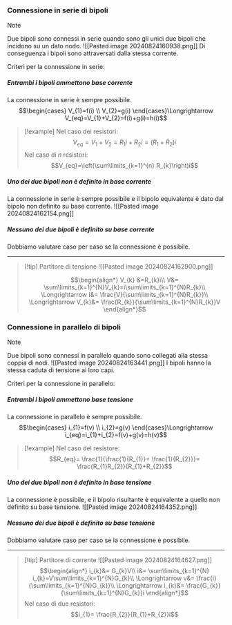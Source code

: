 ### Connessione in serie di bipoli
>[!note]
>Due bipoli sono connessi in serie quando sono gli unici due bipoli che incidono su un dato nodo.
>![[Pasted image 20240824160938.png]]
>Di conseguenza i bipoli sono attraversati dalla stessa corrente.

Criteri per la connessione in serie:
##### Entrambi i bipoli ammettono base corrente
La connessione in serie è sempre possibile.
$$\begin{cases}
V_{1}=f(i) \\
V_{2}=g(i)
\end{cases}\Longrightarrow V_{eq}=V_{1}+V_{2}=f(i)+g(i)=h(i)$$
>[!example]
>Nel caso dei resistori: $$V_{eq}=V_{1}+V_{2}= R_{1}i+R_{2}i=(R_{1}+R_{2})i$$
>Nel caso di $n$ resistori: $$V_{eq}=\left(\sum\limits_{k=1}^{n} R_{k}\right)i$$

##### Uno dei due bipoli non è definito in base corrente
La connessione in serie è sempre possibile e il bipolo equivalente è dato dal bipolo non definito su base corrente.
![[Pasted image 20240824162154.png]]

##### Nessuno dei due bipoli è definito su base corrente
Dobbiamo valutare caso per caso se la connessione è possibile.

---

>[!tip] Partitore di tensione
>![[Pasted image 20240824162900.png]]
>
>$$\begin{align*}
V_{k} &=R_{k}i\\
V&= \sum\limits_{k=1}^{N}V_{k}=i\sum\limits_{k=1}^{N}R_{k}\\
\Longrightarrow I&= \frac{V}{\sum\limits_{k=1}^{N}R_{k}}\\
\Longrightarrow V_{k}&= \frac{R_{k}}{\sum\limits_{k=1}^{N}R_{k}}V
\end{align*}$$

### Connessione in parallelo di bipoli
>[!note]
>Due bipoli sono connessi in parallelo quando sono collegati alla stessa coppia di nodi.
>![[Pasted image 20240824163441.png]]
>I bipoli hanno la stessa caduta di tensione ai loro capi.

Criteri per la connessione in parallelo:
##### Entrambi i bipoli ammettono base tensione
La connessione in parallelo è sempre possibile.
$$\begin{cases}
i_{1}=f(v) \\
i_{2}=g(v)
\end{cases}\Longrightarrow i_{eq}=i_{1}+i_{2}=f(v)+g(v)=h(v)$$
>[!example]
>Nel caso del resistore: $$R_{eq}= \frac{1}{\frac{1}{R_{1}}+ \frac{1}{R_{2}}}= \frac{R_{1}R_{2}}{R_{1}+R_{2}}$$
##### Uno dei due bipoli non è definito in base tensione
La connessione è possibile, e il bipolo risultante è equivalente a quello non definito su base tensione.
![[Pasted image 20240824164352.png]]

##### Nessuno dei due bipoli è definito su base tensione
Dobbiamo valutare caso per caso se la connessione è possibile.

---

>[!tip] Partitore di corrente
>![[Pasted image 20240824164627.png]]
>$$\begin{align*}
i_{k}&= G_{k}V\\
i&= \sum\limits_{k=1}^{N} i_{k}=V\sum\limits_{k=1}^{N}G_{k}\\
\Longrightarrow v&= \frac{i}{\sum\limits_{k=1}^{N}G_{k}}\\
\Longrightarrow i_{k}&= \frac{G_{k}}{\sum\limits_{k=1}^{N}G_{k}}i
\end{align*}$$
>Nel caso di due resistori: $$i_{1}= \frac{R_{2}}{R_{1}+R_{2}}i$$

